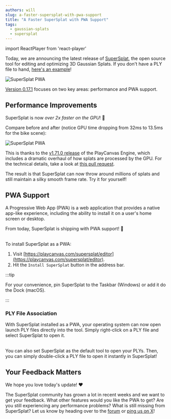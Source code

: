 ```yaml
---
authors: will
slug: a-faster-supersplat-with-pwa-support
title: "A Faster SuperSplat with PWA Support"
tags:
  - gaussian-splats
  - supersplat
---
```


import ReactPlayer from 'react-player'

Today, we are announcing the latest release of [SuperSplat](https://playcanvas.com/supersplat/editor), the open source tool for editing and optimizing 3D Gaussian Splats. If you don't have a PLY file to hand, [here's an example](https://playcanvas.com/supersplat/editor?load=https://raw.githubusercontent.com/playcanvas/engine/main/examples/assets/splats/biker.ply)!

![SuperSplat PWA](/img/supersplat-pwa-sculpture.png)

<!-- truncate -->

[Version 0.17.1](https://github.com/playcanvas/supersplat/releases/tag/v1.17.1) focuses on two key areas: performance and PWA support.

## Performance Improvements

SuperSplat is now *over 2x faster on the GPU*! 🏃

Compare before and after (notice GPU time dropping from 32ms to 13.5ms for the bike scene):

![SuperSplat PWA](/img/engine-splat-performance.webp)

This is thanks to the [v1.71.0 release](https://github.com/playcanvas/engine/releases/tag/v1.71.0) of the PlayCanvas Engine, which includes a dramatic overhaul of how splats are processed by the GPU. For the technical details, take a look at [this pull request](https://github.com/playcanvas/engine/pull/6357).

The result is that SuperSplat can now throw around millions of splats and still maintain a silky smooth frame rate. Try it for yourself!

## PWA Support

A Progressive Web App (PWA) is a web application that provides a native app-like experience, including the ability to install it on a user's home screen or desktop.

From today, SuperSplat is shipping with PWA support! 🎉

<ReactPlayer playing={true} muted={true} loop={true} controls url="/img/supersplat-pwa-install.mp4" />

<br />
To install SuperSplat as a PWA:

1. Visit [https://playcanvas.com/supersplat/editor](https://playcanvas.com/supersplat/editor).
2. Hit the `Install SuperSplat` button in the address bar.

:::tip

For your convenience, pin SuperSplat to the Taskbar (Windows) or add it do the Dock (macOS).

:::

### PLY File Association

With SuperSplat installed as a PWA, your operating system can now open launch PLY files directly into the tool. Simply right-click on a PLY file and select SuperSplat to open it.

<ReactPlayer playing={true} muted={true} loop={true} controls url="/img/supersplat-pwa-file-association.mp4" />

<br />
You can also set SuperSplat as the default tool to open your PLYs. Then, you can simply double-click a PLY file to open it instantly in SuperSplat!

## Your Feedback Matters

We hope you love today's update! ❤️

The SuperSplat community has grown a lot in recent weeks and we want to get your feedback. What other features would you like the PWA to get? Are you still experiencing any performance problems? What is still missing from SuperSplat? Let us know by heading over to the [forum](https://forum.playcanvas.com) or [ping us on X](https://x.com/playcanvas)!
